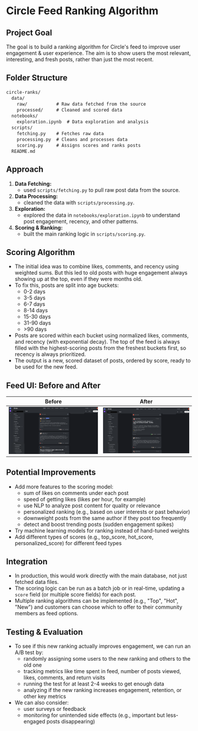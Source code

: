 # Circle Feed Ranking Algorithm

## Project Goal
The goal is to build a ranking algorithm for Circle's feed to improve user engagement & user experience. The aim is to show users the most relevant, interesting, and fresh posts, rather than just the most recent.

## Folder Structure
```
circle-ranks/
  data/
    raw/           # Raw data fetched from the source
    processed/     # Cleaned and scored data
  notebooks/
    exploration.ipynb  # Data exploration and analysis
  scripts/
    fetching.py    # Fetches raw data
    processing.py  # Cleans and processes data
    scoring.py     # Assigns scores and ranks posts
  README.md
```

## Approach
1. **Data Fetching:**
   - used `scripts/fetching.py` to pull raw post data from the source.
2. **Data Processing:**
   - cleaned the data with `scripts/processing.py`.
3. **Exploration:**
   - explored the data in `notebooks/exploration.ipynb` to understand post engagement, recency, and other patterns.
4. **Scoring & Ranking:**
   - built the main ranking logic in `scripts/scoring.py`.

## Scoring Algorithm
- The initial idea was to combine likes, comments, and recency using weighted sums. But this led to old posts with huge engagement always showing up at the top, even if they were months old.
- To fix this, posts are split into age buckets:
  - 0-2 days
  - 3-5 days
  - 6-7 days
  - 8-14 days
  - 15-30 days
  - 31-90 days
  - \>90 days
- Posts are scored within each bucket using normalized likes, comments, and recency (with exponential decay). The top of the feed is always filled with the highest-scoring posts from the freshest buckets first, so recency is always prioritized.
- The output is a new, scored dataset of posts, ordered by score, ready to be used for the new feed.

## Feed UI: Before and After

| Before | After |
|--------|-------|
| ![Before](images/feed-before.png) | ![After](images/feed-after.png) |

## Potential Improvements
- Add more features to the scoring model:
  - sum of likes on comments under each post
  - speed of getting likes (likes per hour, for example)
  - use NLP to analyze post content for quality or relevance
  - personalized ranking (e.g., based on user interests or past behavior)
  - downweight posts from the same author if they post too frequently
  - detect and boost trending posts (sudden engagement spikes)
- Try machine learning models for ranking instead of hand-tuned weights
- Add different types of scores (e.g., top_score, hot_score, personalized_score) for different feed types

## Integration
- In production, this would work directly with the main database, not just fetched data files.
- The scoring logic can be run as a batch job or in real-time, updating a `score` field (or multiple score fields) for each post.
- Multiple ranking algorithms can be implemented (e.g., "Top", "Hot", "New") and customers can choose which to offer to their community members as feed options.

## Testing & Evaluation
- To see if this new ranking actually improves engagement, we can run an A/B test by:
  - randomly assigning some users to the new ranking and others to the old one
  - tracking metrics like time spent in feed, number of posts viewed, likes, comments, and return visits
  - running the test for at least 2-4 weeks to get enough data
  - analyzing if the new ranking increases engagement, retention, or other key metrics
- We can also consider:
  - user surveys or feedback
  - monitoring for unintended side effects (e.g., important but less-engaged posts disappearing)